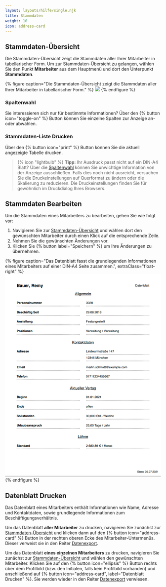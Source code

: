 ```yaml
---
layout: layouts/hilfe/single.njk
title: Stammdaten
weight: 10
icon: address-card
---
```


## Stammdaten-Übersicht

Die Stammdaten-Übersicht zeigt die Stammdaten aller Ihrer Mitarbeiter in tabellarischer Form. Um zur
Stammdaten-Übersicht zu gelangen, wählen Sie den Punkt **Mitarbeiter** aus dem Hauptmenü und dort den Unterpunkt
**Stammdaten**.

{% figure caption="Die Stammdaten-Übersicht zeigt die Stammdaten aller Ihrer Mitarbeiter in tabellarischer Form." %}
<img src="übersicht.webp" />
{% endfigure %}

### Spaltenwahl

Sie interessieren sich nur für bestimmte Informationen? Über den {% button icon="toggle-on" %} Button können Sie einzelne Spalten zur Anzeige an- oder abwählen.

### Stammdaten-Liste Drucken

Über den {% button icon="print" %} Button können Sie die aktuell angezeigte Tabelle drucken.

> {% icon "lightbulb" %} **Tipp:** Ihr Ausdruck passt nicht auf ein DIN-A4 Blatt? Über die [Spaltenwahl](#spaltenwahl)
> können Sie unwichtige Information von der Anzeige ausschließen. Falls dies noch nicht ausreicht, versuchen Sie die
> Druckeinstellungen auf Querformat zu ändern oder die Skalierung zu reduzieren. Die Druckeinstellungen finden Sie für
> gewöhnlich im Druckdialog Ihres Browsers.

## Stammdaten Bearbeiten

Um die Stammdaten eines Mitarbeiters zu bearbeiten, gehen Sie wie folgt vor:

1. Navigieren Sie zur [Stammdaten-Übersicht](#stammdaten-übersicht) und wählen dort den gewünschten Mitarbeiter durch einen Klick auf die entsprechende Zeile.
2. Nehmen Sie die gewünschten Änderungen vor.
3. Klicken Sie {% button label="Speichern" %} um Ihre Änderungen zu übernehmen.

{% figure caption="Das Datenblatt fasst die grundlegenden Informationen eines Mitarbeiters auf einer DIN-A4 Seite zusammen.", extraClass="float-right" %}
<img src="datenblatt.webp" />
{% endfigure %}

## Datenblatt Drucken

Das Datenblatt eines Mitarbeiters enthält Informationen wie Name, Adresse und Kontaktdaten, sowie grundlegende
Informationen zum Beschäftigungsverhältnis.

Um das Datenblatt **aller Mitarbeiter** zu drucken, navigieren Sie zunächst zur
[Stammdaten-Übersicht](stammdaten-übersicht) und klicken dann auf den {% button icon="address-card" %} Button in der rechten oberen Ecke des Mitarbeiter-Untermenüs. Dieser verweist sie in den Reiter [Datenexport](/hilfe/handbuch/datenexport/). 

Um das Datenblatt **eines einzelnen Mitarbeiters** zu drucken, navigieren Sie zunächst zur
[Stammdaten-Übersicht](stammdaten-übersicht) und wählen den gewünschten Mitarbeiter. Klicken Sie auf den {% button icon="ellipsis" %} Button rechts über dem Profilbild (bzw. den Initialen, falls kein Profilbild vorhanden) und anschließend auf {% button icon="address-card", label="Datenblatt Drucken" %}. Sie werden wieder in den Reiter [Datenexport](/hilfe/handbuch/datenexport/) verwiesen. 
